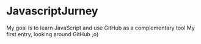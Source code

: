 # JavascriptJurney
My goal is to learn JavaScript and use GitHub as a complementary tool
My first entry, looking around GitHub ;o)
